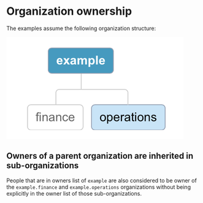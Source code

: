 # Organization ownership

The examples assume the following organization structure:

![OrganizationStructure](organizationstructure.png)

## Owners of a parent organization are inherited in sub-organizations

People that are in owners list of `example` are also considered to be owner of the `example.finance` and `example.operations` organizations without being explicitly in the owner list of those sub-organizations.  
